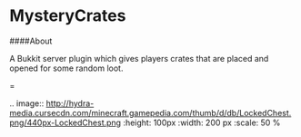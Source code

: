 MysteryCrates
=

####About

A Bukkit server plugin which gives players crates that are placed and opened for some random loot.

=


.. image:: http://hydra-media.cursecdn.com/minecraft.gamepedia.com/thumb/d/db/LockedChest.png/440px-LockedChest.png
   :height: 100px
   :width: 200 px
   :scale: 50 %